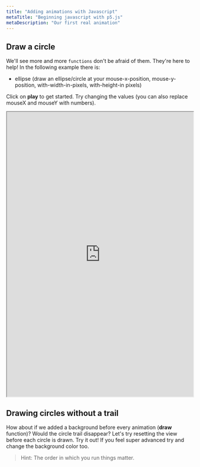 ```yaml
---
title: "Adding animations with Javascript"
metaTitle: "Beginning javascript with p5.js"
metaDescription: "Our first real animation"
---
```


## Draw a circle

We'll see more and more `functions` don't be afraid of them. They're here to help! In the following example there is:
- ellipse (draw an ellipse/circle at your mouse-x-position, mouse-y-position, with-width-in-pixels, with-height-in pixels)

Click on **play** to get started. Try changing the values (you can also replace mouseX and mouseY with numbers). 

<iframe src="https://editor.p5js.org/dioptre/sketches/SUzo3a_1o" width="100%" height="768"></iframe>

## Drawing circles without a trail

How about if we added a background before every animation (**draw** function)? Would the circle trail disappear? Let's try resetting the view before each circle is drawn. Try it out! If you feel super advanced try and change the background color too.

> Hint: The order in which you run things matter.




